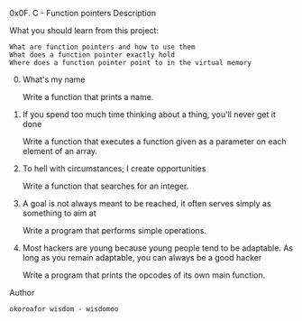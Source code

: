 0x0F. C - Function pointers
Description

What you should learn from this project:

    What are function pointers and how to use them
    What does a function pointer exactly hold
    Where does a function pointer point to in the virtual memory

0. What's my name

    Write a function that prints a name.

1. If you spend too much time thinking about a thing, you'll never get it done

    Write a function that executes a function given as a parameter on each element of an array.

2. To hell with circumstances; I create opportunities

    Write a function that searches for an integer.

3. A goal is not always meant to be reached, it often serves simply as something to aim at

    Write a program that performs simple operations.

4. Most hackers are young because young people tend to be adaptable. As long as you remain adaptable, you can always be a good hacker

    Write a program that prints the opcodes of its own main function.

Author

    okoroafor wisdom - wisdomoo
